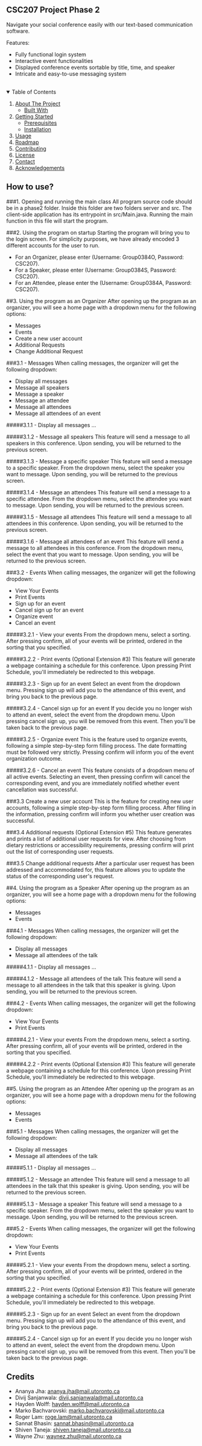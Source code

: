 ## CSC207 Project Phase 2
Navigate your social conference easily with our text-based communication software.

Features:
- Fully functional login system
- Interactive event functionalities
- Displayed conference events sortable by title, time, and speaker
- Intricate and easy-to-use messaging system

<br>

<!-- TABLE OF CONTENTS -->
<details open="open">
  <summary>Table of Contents</summary>
  <ol>
    <li>
      <a href="#about-the-project">About The Project</a>
      <ul>
        <li><a href="#built-with">Built With</a></li>
      </ul>
    </li>
    <li>
      <a href="#getting-started">Getting Started</a>
      <ul>
        <li><a href="#prerequisites">Prerequisites</a></li>
        <li><a href="#installation">Installation</a></li>
      </ul>
    </li>
    <li><a href="#usage">Usage</a></li>
    <li><a href="#roadmap">Roadmap</a></li>
    <li><a href="#contributing">Contributing</a></li>
    <li><a href="#license">License</a></li>
    <li><a href="#contact">Contact</a></li>
    <li><a href="#acknowledgements">Acknowledgements</a></li>
  </ol>
</details>

## How to use?

###1. Opening and running the main class
All program source code should be in a phase2 folder. Inside this folder are two folders server and src. The 
client-side application has its entrypoint in src/Main.java. Running the main function in this file will start the 
program.

###2. Using the program on startup
Starting the program will bring you to the login screen. For simplicity purposes, we have already encoded 3 different 
accounts for the user to run.
* For an Organizer, please enter (Username: Group0384O, Password: CSC207).
* For a Speaker, please enter (Username: Group0384S, Password: CSC207).
* For an Attendee, please enter the (Username: Group0384A, Password: CSC207).
    
##3. Using the program as an Organizer
After opening up the program as an organizer, you will see a home page with a dropdown menu for the following options:  
- Messages
- Events
- Create a new user account
- Additional Requests
- Change Additional Request

###3.1 - Messages
When calling messages, the organizer will get the following dropdown:  
- Display all messages
- Message all speakers
- Message a speaker
- Message an attendee
- Message all attendees
- Message all attendees of an event

#####3.1.1 - Display all messages
...

#####3.1.2 - Message all speakers
This feature will send a message to all speakers in this conference. Upon sending, you will be returned to the previous
screen.

#####3.1.3 - Message a specific speaker
This feature will send a message to a specific speaker. From the dropdown menu, select the speaker you want to message.
Upon sending, you will be returned to the previous screen.

#####3.1.4 - Message an attendees
This feature will send a message to a specific attendee. From the dropdown menu, select the attendee you want to 
message. Upon sending, you will be returned to the previous screen.

#####3.1.5 - Message all attendees
This feature will send a message to all attendees in this conference. Upon sending, you will be returned to the 
previous screen.

#####3.1.6 - Message all attendees of an event
This feature will send a message to all attendees in this conference. From the dropdown menu, select the event that you 
want to message. Upon sending, you will be returned to the previous screen.

###3.2 - Events
When calling messages, the organizer will get the following dropdown:  
- View Your Events
- Print Events
- Sign up for an event
- Cancel sign up for an event
- Organize event
- Cancel an event

#####3.2.1 - View your events
From the dropdown menu, select a sorting. After pressing confirm, all of your events will be printed, ordered in the
sorting that you specified.

#####3.2.2 - Print events (Optional Extension #3)
This feature will generate a webpage containing a schedule for this conference. Upon pressing Print Schedule, you'll
immediately be redirected to this webpage. 

#####3.2.3 - Sign up for an event
Select an event from the dropdown menu. Pressing sign up will add you to the attendance of this event, and bring you
back to the previous page.

#####3.2.4 - Cancel sign up for an event
If you decide you no longer wish to attend an event, select the event from the dropdown menu. Upon pressing cancel
sign up, you will be removed from this event. Then you'll be taken back to the previous page.

#####3.2.5 - Organize event
This is the feature used to organize events, following a simple step-by-step form filling process.  The date formatting
must be followed very strictly.  Pressing confirm will inform you of the event organization outcome.

#####3.2.6 - Cancel an event
This feature consists of a dropdown menu of all active events.  Selecting an event, then pressing confirm will cancel
the corresponding event, and you are immediately notified whether event cancellation was successful.

###3.3 Create a new user account
This is the feature for creating new user accounts, following a simple step-by-step form filling process.  After filling
in the information, pressing confirm will inform you whether user creation was successful.

###3.4 Additional requests (Optional Extension #5)
This feature generates and prints a list of additional user requests for view.  After choosing from dietary restrictions
or accessibility requirements, pressing confirm will print out the list of corresponding user requests.

###3.5 Change additional requests
After a particular user request has been addressed and accommodated for, this feature allows you to update the status
of the corresponding user's request.

##4. Using the program as a Speaker
After opening up the program as an organizer, you will see a home page with a dropdown menu for the following options:  
- Messages
- Events

###4.1 - Messages
When calling messages, the organizer will get the following dropdown:  
- Display all messages
- Message all attendees of the talk

#####4.1.1 - Display all messages
...

#####4.1.2 - Message all attendees of the talk
This feature will send a message to all attendees in the talk that this speaker is giving. Upon sending, you will be 
returned to the previous screen.

###4.2 - Events
When calling messages, the organizer will get the following dropdown:  
- View Your Events
- Print Events

#####4.2.1 - View your events
From the dropdown menu, select a sorting. After pressing confirm, all of your events will be printed, ordered in the
sorting that you specified.

#####4.2.2 - Print events (Optional Extension #3)
This feature will generate a webpage containing a schedule for this conference. Upon pressing Print Schedule, you'll
immediately be redirected to this webpage. 

##5. Using the program as an Attendee
After opening up the program as an organizer, you will see a home page with a dropdown menu for the following options:  
- Messages
- Events

###5.1 - Messages
When calling messages, the organizer will get the following dropdown:  
- Display all messages
- Message all attendees of the talk

#####5.1.1 - Display all messages
...

#####5.1.2 - Message an attendee
This feature will send a message to all attendees in the talk that this speaker is giving. Upon sending, you will be 
returned to the previous screen.

#####5.1.3 - Message a speaker
This feature will send a message to a specific speaker. From the dropdown menu, select the speaker you want to message.
Upon sending, you will be returned to the previous screen.

###5.2 - Events
When calling messages, the organizer will get the following dropdown:  
- View Your Events
- Print Events

#####5.2.1 - View your events
From the dropdown menu, select a sorting. After pressing confirm, all of your events will be printed, ordered in the
sorting that you specified.

#####5.2.2 - Print events (Optional Extension #3)
This feature will generate a webpage containing a schedule for this conference. Upon pressing Print Schedule, you'll
immediately be redirected to this webpage. 

#####5.2.3 - Sign up for an event
Select an event from the dropdown menu. Pressing sign up will add you to the attendance of this event, and bring you
back to the previous page.

#####5.2.4 - Cancel sign up for an event
If you decide you no longer wish to attend an event, select the event from the dropdown menu. Upon pressing cancel
sign up, you will be removed from this event. Then you'll be taken back to the previous page.

## Credits
- Ananya Jha: ananya.jha@mail.utoronto.ca
- Divij Sanjanwala: divij.sanjanwala@mail.utoronto.ca
- Hayden Wolff: hayden.wolff@mail.utoronto.ca
- Marko Bachvarovski: marko.bachvarovski@mail.utoronto.ca
- Roger Lam: roge.lam@mail.utoronto.ca
- Sannat Bhasin: sannat.bhasin@mail.utoronto.ca
- Shiven Taneja: shiven.taneja@mail.utoronto.ca
- Wayne Zhu: waynez.zhu@mail.utoronto.ca